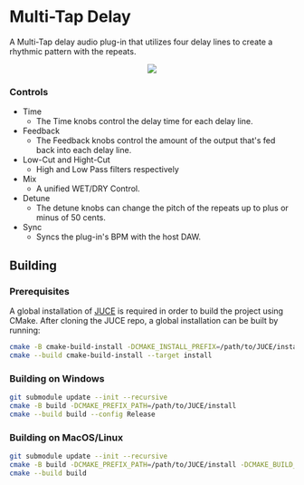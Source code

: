 # Multi-Tap Delay

A Multi-Tap delay audio plug-in that utilizes four delay lines to create a rhythmic pattern with the repeats.

<p align="center">
  <img src="https://loudsample.com/images/assets/delay/screenshot.png">
</p>

### Controls

  * Time
    * The Time knobs control the delay time for each delay line.
  * Feedback
    * The Feedback knobs control the amount of the output that's fed back into each delay line.
  * Low-Cut and Hight-Cut
    * High and Low Pass filters respectively
  * Mix
    * A unified WET/DRY Control.
  * Detune
    * The detune knobs can change the pitch of the repeats up to plus or minus of 50 cents.
  * Sync
    * Syncs the plug-in's BPM with the host DAW.


## Building


### Prerequisites


A global installation of [JUCE](https://github.com/juce-framework/JUCE) is required in order to build the project using CMake. After cloning the JUCE repo, a global installation can be built by running:

```bash
cmake -B cmake-build-install -DCMAKE_INSTALL_PREFIX=/path/to/JUCE/install
cmake --build cmake-build-install --target install
```

### Building on Windows

```bash
git submodule update --init --recursive
cmake -B build -DCMAKE_PREFIX_PATH=/path/to/JUCE/install
cmake --build build --config Release
```

### Building on MacOS/Linux

```bash
git submodule update --init --recursive
cmake -B build -DCMAKE_PREFIX_PATH=/path/to/JUCE/install -DCMAKE_BUILD_TYPE=Release
cmake --build build
```
